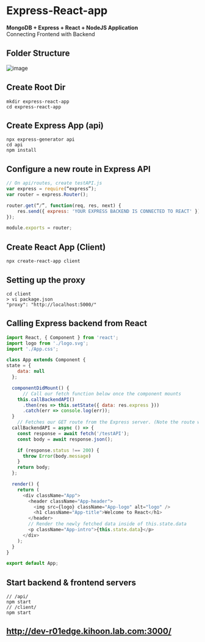 
# Express-React-app
**MongoDB + Express + React + NodeJS Application**  
Connecting Frontend with Backend

## Folder Structure
![image](https://user-images.githubusercontent.com/52897657/118906450-d4af0f80-b8eb-11eb-9a35-9143f8a20e1b.png)

## Create Root Dir
```
mkdir express-react-app
cd express-react-app
```
## Create Express App (api)
```
npx express-generator api
cd api
npm install
```
## Configure a new route in Express API
```javascript
// On api/routes, create testAPI.js
var express = require(“express”);
var router = express.Router();

router.get(“/”, function(req, res, next) {
    res.send({ express: 'YOUR EXPRESS BACKEND IS CONNECTED TO REACT' });
});

module.exports = router;
```
## Create React App (Client)
```
npx create-react-app client
```  
## Setting up the proxy
```
cd client
> vi package.json
"proxy": "http://localhost:5000/"
```
## Calling Express backend from React
```javascript
import React, { Component } from 'react';
import logo from './logo.svg';
import './App.css';

class App extends Component {
state = {
    data: null
  };

  componentDidMount() {
      // Call our fetch function below once the component mounts
    this.callBackendAPI()
      .then(res => this.setState({ data: res.express }))
      .catch(err => console.log(err));
  }
    // Fetches our GET route from the Express server. (Note the route we are fetching matches the GET route from server.js
  callBackendAPI = async () => {
    const response = await fetch('/testAPI');
    const body = await response.json();

    if (response.status !== 200) {
      throw Error(body.message) 
    }
    return body;
  };

  render() {
    return (
      <div className="App">
        <header className="App-header">
          <img src={logo} className="App-logo" alt="logo" />
          <h1 className="App-title">Welcome to React</h1>
        </header>
        // Render the newly fetched data inside of this.state.data 
        <p className="App-intro">{this.state.data}</p>
      </div>
    );
  }
}

export default App;
```
## Start backend & frontend servers
```
// /api/
npm start
// /client/
npm start
```
## http://dev-r01edge.kihoon.lab.com:3000/
